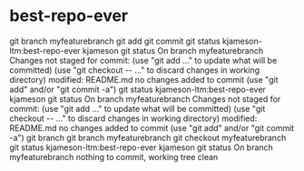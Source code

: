 # best-repo-ever
git branch myfeaturebranch
git add
git commit
git status
kjameson-ltm:best-repo-ever kjameson git status
On branch myfeaturebranch
Changes not staged for commit:
 (use "git add <file>..." to update what will be committed)
 (use "git checkout -- <file>..." to discard changes in working directory)
 modified: README.md
no changes added to commit (use "git add" and/or "git commit -a")
git status
kjameson-ltm:best-repo-ever kjameson git status
On branch myfeaturebranch
Changes not staged for commit:
 (use "git add <file>..." to update what will be committed)
 (use "git checkout -- <file>..." to discard changes in working directory)
 modified: README.md
no changes added to commit (use "git add" and/or "git commit -a")
git branch
git branch myfeaturebranch
git checkout myfeaturebranch
git status
kjameson-ltm:best-repo-ever kjameson git status
On branch myfeaturebranch
nothing to commit, working tree clean
